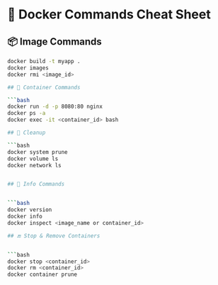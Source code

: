 # 🐳 Docker Commands Cheat Sheet

## 📦 Image Commands

```bash
docker build -t myapp .
docker images
docker rmi <image_id>

## 🚢 Container Commands

```bash
docker run -d -p 8080:80 nginx
docker ps -a
docker exec -it <container_id> bash

## 🧹 Cleanup

```bash
docker system prune
docker volume ls
docker network ls


## 📖 Info Commands


```bash
docker version
docker info
docker inspect <image_name or container_id>

## 🔚 Stop & Remove Containers


```bash
docker stop <container_id>
docker rm <container_id>
docker container prune


